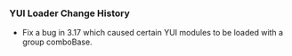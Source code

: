 ### YUI Loader Change History
* Fix a bug in 3.17 which caused certain YUI modules to be loaded with a group comboBase.